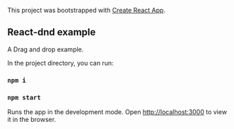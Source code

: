 This project was bootstrapped with [Create React App](https://github.com/facebook/create-react-app).

## React-dnd example 

A Drag and drop example.

In the project directory, you can run:

### `npm i`

### `npm start`

Runs the app in the development mode.  Open [http://localhost:3000](http://localhost:3000) to view it in the browser.

